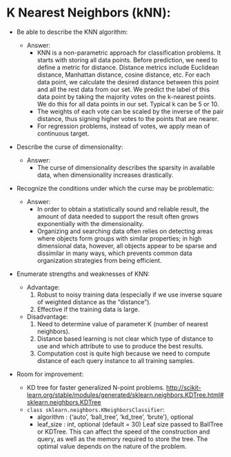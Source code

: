 # K Nearest Neighbors (kNN):
- Be able to describe the KNN algorithm:
  - Answer:
    - KNN is a non-parametric approach for classification problems. It starts with storing all data points. Before prediction, we need to define a metric for distance. Distance metrics include Euclidean distance, Manhattan distance, cosine distance, etc. For each data point, we calculate the desired distance between this point and all the rest data from our set. We predict the label of this data point by taking the majority votes on the k-nearest points. We do this for all data points in our set. Typical k can be 5 or 10.
    - The weights of each vote can be scaled by the inverse of the pair distance, thus signing higher votes to the points that are nearer.
    - For regression problems, instead of votes, we apply mean of continuous target.

- Describe the curse of dimensionality:
  - Answer:
    - The curse of dimensionality describes the sparsity in available data, when dimensionality increases drastically.
- Recognize the conditions under which the curse may be problematic:
  - Answer:
    - In order to obtain a statistically sound and reliable result, the amount of data needed to support the result often grows exponentially with the dimensionality.
    - Organizing and searching data often relies on detecting areas where objects form groups with similar properties; in high dimensional data, however, all objects appear to be sparse and dissimilar in many ways, which prevents common data organization strategies from being efficient.
- Enumerate strengths and weaknesses of KNN:
  - Advantage:
    1. Robust to noisy training data (especially if we use inverse square of weighted distance as the “distance”).  
    2. Effective if the training data is large.
  - Disadvantage:
    1. Need to determine value of parameter K (number of nearest neighbors).
    2. Distance based learning is not clear which type of distance to use and which attribute to use to produce the best results.
    3. Computation cost is quite high because we need to compute distance of each query instance to all training samples.

- Room for improvement:
  - KD tree for faster generalized N-point problems.
  http://scikit-learn.org/stable/modules/generated/sklearn.neighbors.KDTree.html#sklearn.neighbors.KDTree
  - `class sklearn.neighbors.KNeighborsClassifier`:
    - algorithm : {‘auto’, ‘ball_tree’, ‘kd_tree’, ‘brute’}, optional
    - leaf_size : int, optional (default = 30) Leaf size passed to BallTree or KDTree. This can affect the speed of the construction and query, as well as the memory required to store the tree. The optimal value depends on the nature of the problem.
